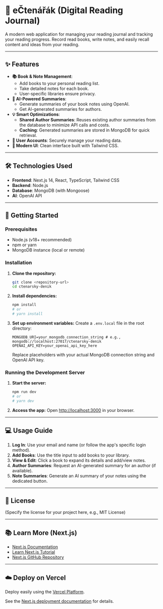 # 📖 eČtenářák (Digital Reading Journal)

A modern web application for managing your reading journal and tracking your reading progress. Record read books, write notes, and easily recall content and ideas from your reading.

---

## ✨ Features

- **📚 Book & Note Management**:
  - Add books to your personal reading list.
  - Take detailed notes for each book.
  - User-specific libraries ensure privacy.
- **🧠 AI-Powered Summaries**:
  - Generate summaries of your book notes using OpenAI.
  - Get AI-generated summaries for authors.
- **💡 Smart Optimizations**:
  - **Shared Author Summaries**: Reuses existing author summaries from the database to minimize API calls and costs.
  - **Caching**: Generated summaries are stored in MongoDB for quick retrieval.
- **👤 User Accounts**: Securely manage your reading data.
- **🎨 Modern UI**: Clean interface built with Tailwind CSS.

---

## 🛠️ Technologies Used

- **Frontend**: Next.js 14, React, TypeScript, Tailwind CSS
- **Backend**: Node.js
- **Database**: MongoDB (with Mongoose)
- **AI**: OpenAI API

---

## 🚀 Getting Started

### Prerequisites

- Node.js (v18+ recommended)
- npm or yarn
- MongoDB instance (local or remote)

### Installation

1.  **Clone the repository:**
    ```bash
    git clone <repository-url>
    cd ctenarsky-denik
    ```
2.  **Install dependencies:**
    ```bash
    npm install
    # or
    # yarn install
    ```
3.  **Set up environment variables:**
    Create a `.env.local` file in the root directory:
    ```dotenv
    MONGODB_URI=your_mongodb_connection_string # e.g., mongodb://localhost:27017/ctenarsky-denik
    OPENAI_API_KEY=your_openai_api_key_here
    ```
    Replace placeholders with your actual MongoDB connection string and OpenAI API key.

### Running the Development Server

1.  **Start the server:**
    ```bash
    npm run dev
    # or
    # yarn dev
    ```
2.  **Access the app:**
    Open [http://localhost:3000](http://localhost:3000) in your browser.

---

## 💻 Usage Guide

1.  **Log In**: Use your email and name (or follow the app's specific login method).
2.  **Add Books**: Use the title input to add books to your library.
3.  **View & Edit**: Click a book to expand its details and add/view notes.
4.  **Author Summaries**: Request an AI-generated summary for an author (if available).
5.  **Note Summaries**: Generate an AI summary of your notes using the dedicated button.

---

## 📜 License

(Specify the license for your project here, e.g., MIT License)

---

## 📚 Learn More (Next.js)

- [Next.js Documentation](https://nextjs.org/docs)
- [Learn Next.js Tutorial](https://nextjs.org/learn)
- [Next.js GitHub Repository](https://github.com/vercel/next.js)

---

## ☁️ Deploy on Vercel

Deploy easily using the [Vercel Platform](https://vercel.com/new?utm_medium=default-template&filter=next.js&utm_source=create-next-app&utm_campaign=create-next-app-readme).

See the [Next.js deployment documentation](https://nextjs.org/docs/app/building-your-application/deploying) for details.
